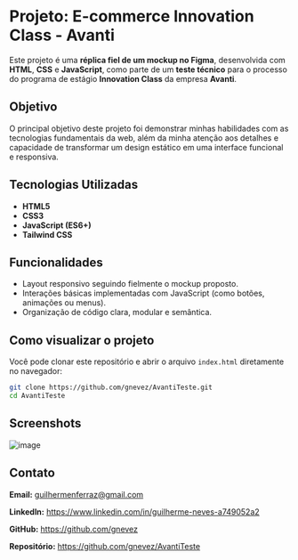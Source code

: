 # Projeto: E-commerce Innovation Class - Avanti

Este projeto é uma **réplica fiel de um mockup no Figma**, desenvolvida com **HTML**, **CSS** e **JavaScript**, como parte de um **teste técnico** para o processo do programa de estágio **Innovation Class** da empresa **Avanti**.

## Objetivo

O principal objetivo deste projeto foi demonstrar minhas habilidades com as tecnologias fundamentais da web, além da minha atenção aos detalhes e capacidade de transformar um design estático em uma interface funcional e responsiva.

## Tecnologias Utilizadas

- **HTML5**  
- **CSS3**  
- **JavaScript (ES6+)**
- **Tailwind CSS**

## Funcionalidades

- Layout responsivo seguindo fielmente o mockup proposto.
- Interações básicas implementadas com JavaScript (como botões, animações ou menus).
- Organização de código clara, modular e semântica.

## Como visualizar o projeto

Você pode clonar este repositório e abrir o arquivo `index.html` diretamente no navegador:

```bash
git clone https://github.com/gnevez/AvantiTeste.git
cd AvantiTeste
```

## Screenshots

![image](https://github.com/user-attachments/assets/5652c84c-af3f-483a-b273-f9578cd2a066)


## Contato
**Email:** guilhermenferraz@gmail.com

**LinkedIn:** https://www.linkedin.com/in/guilherme-neves-a749052a2

**GitHub:** https://github.com/gnevez

**Repositório:** https://github.com/gnevez/AvantiTeste
